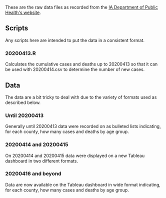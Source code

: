 These are the raw data files as recorded from the 
[IA Department of Public Health's website](https://idph.iowa.gov/). 

## Scripts

Any scripts here are intended to put the data in a consistent format. 

### 20200413.R

Calculates the cumulative cases and deaths up to 20200413 so that it can be 
used with 20200414.csv to determine the number of new cases. 

## Data

The data are a bit tricky to deal with due to the variety of formats used as
described below.

### Until 20200413

Generally until 20200413 data were recorded on as bulleted lists indicating, 
for each county, how many cases and deaths by age group. 

### 20200414 and 20200415

On 20200414 and 20200415 data were displayed on a new Tableau dashboard in two
different formats.

### 20200416 and beyond

Data are now available on the Tableau dashboard in wide format indicating, 
for each county, how many cases and deaths by age group. 
